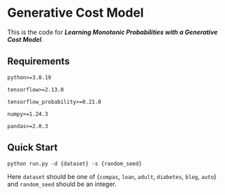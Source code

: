 # Generative Cost Model

This is the code for ***Learning Monotonic Probabilities with a Generative Cost Model***.

## Requirements

`python>=3.8.19`

`tensorflow>=2.13.0`

`tensorflow_probability>=0.21.0`

`numpy>=1.24.3`

`pandas>=2.0.3`

## Quick Start

`python run.py -d {dataset} -s {random_seed}`

Here `dataset` should be one of {`compas`, `loan`, `adult`, `diabetes`, `blog`, `auto`} and `random_seed` should be an integer.
